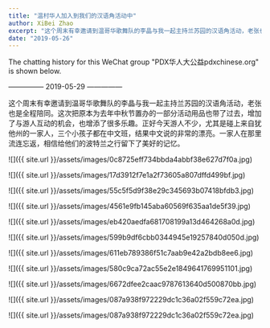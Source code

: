 ```yaml
---
title: "温村华人加入到我们的汉语角活动中"
author: XiBei Zhao
excerpt: "这个周末有幸邀请到温哥华歌舞队的李晶与我一起主持兰苏园的汉语角活动，老张也是全程陪同。这次把原本为去年中秋节置办的一部分活动用品也带了过去，增加了与游人互动的机会，也增添了很多乐趣。正好今天游人不少，尤其是碰上来自犹他州的一家人，三个小孩子都在中文班，结果中文说的非常的漂亮。一家人在那里流连忘返，相信给他们的波特兰之行留下了美好的记忆。"
date: "2019-05-26"
---
```


The chatting history for this WeChat group "PDX华人大公益pdxchinese.org" is shown below.

—————  2019-05-29  —————

这个周末有幸邀请到温哥华歌舞队的李晶与我一起主持兰苏园的汉语角活动，老张也是全程陪同。这次把原本为去年中秋节置办的一部分活动用品也带了过去，增加了与游人互动的机会，也增添了很多乐趣。正好今天游人不少，尤其是碰上来自犹他州的一家人，三个小孩子都在中文班，结果中文说的非常的漂亮。一家人在那里流连忘返，相信给他们的波特兰之行留下了美好的记忆。

![]({{ site.url }}/assets/images/0c8725eff734bbda4abbf38e627d7f0a.jpg)

![]({{ site.url }}/assets/images/17d3912f7e1a2f73605a807dffd499bf.jpg)

![]({{ site.url }}/assets/images/55c5f5d9f38e29c345693b07418bfdb3.jpg)

![]({{ site.url }}/assets/images/4561e9fb145aba60569f635aa1de5f39.jpg)

![]({{ site.url }}/assets/images/eb420aedfa681708199a13d464268a0d.jpg)

![]({{ site.url }}/assets/images/599b9df6cbb0344945e19257840d050d.jpg)

![]({{ site.url }}/assets/images/611eb789386f51c7aab9e42a2bdb8ee6.jpg)

![]({{ site.url }}/assets/images/580c9ca72ac55e2e1849641769951101.jpg)

![]({{ site.url }}/assets/images/6672dfee2caac9787613640d500870bb.jpg)

![]({{ site.url }}/assets/images/087a938f972229dc1c36a02f559c72ea.jpg)

![]({{ site.url }}/assets/images/087a938f972229dc1c36a02f559c72ea.jpg)
